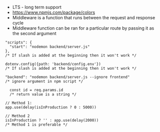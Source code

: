 - LTS - long term support
- https://www.npmjs.com/package/colors
- Middleware is a function that runs between the request and response cycle
- Middleware function can be ran for a particular route by passing it as the second argument

```JS
"scripts": {
  "start": "nodemon backend/server.js"
},
/* If slash is added at the beginning then it won't work */
```

```JS
dotenv.config({path: 'backend/config.env'})
/* If slash is added at the beginning then it won't work */
```

```JS
"backend": "nodemon backend/server.js --ignore frontend"
/* ignore argument in npm script */
```

```JS
  const id = req.params.id
  /* return value is a string */
```

```JS
// Method 1:
app.use(delay(isInProduction ? 0 : 5000))

// Method 2
isInProduction ? '' : app.use(delay(2000))
/* Method 1 is preferable */
```
